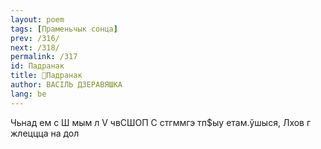 ```yaml
---
layout: poem
tags: [Праменьчык сонца]
prev: /316/
next: /318/
permalink: /317
id: Падранак
title: 🚧Падранак
author: ВАСІЛЬ ДЗЕРАВЯШКА
lang: be
---
```


Чьнад ем с Ш мым л V чвСШОП С  стгммгэ  тп$ыу  етам.ўшыся, Лхов  г  жлеццца  на  дол